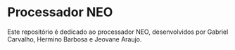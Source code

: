 # Processador NEO

Este repositório é dedicado ao processador NEO, desenvolvidos por Gabriel Carvalho, Hermino Barbosa e Jeovane Araujo.
